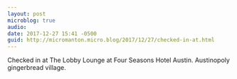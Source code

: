 ```yaml
---
layout: post
microblog: true
audio: 
date: 2017-12-27 15:41 -0500
guid: http://micromanton.micro.blog/2017/12/27/checked-in-at.html
---
```

Checked in at The Lobby Lounge at Four Seasons Hotel Austin. Austinopoly gingerbread village.
